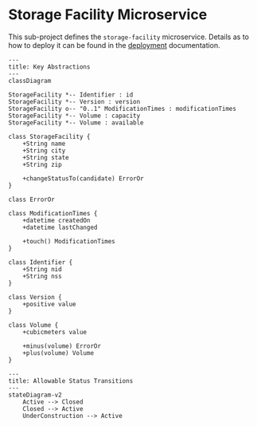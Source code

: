 Storage Facility Microservice
=============================

This sub-project defines the `storage-facility` microservice.  Details as to how to deploy it can be found in the [deployment](../../deployment/README.md) documentation.


```mermaid
---
title: Key Abstractions
---
classDiagram

StorageFacility *-- Identifier : id
StorageFacility *-- Version : version
StorageFacility o-- "0..1" ModificationTimes : modificationTimes
StorageFacility *-- Volume : capacity
StorageFacility *-- Volume : available

class StorageFacility {
    +String name
    +String city
    +String state
    +String zip

    +changeStatusTo(candidate) ErrorOr
}

class ErrorOr

class ModificationTimes {
    +datetime createdOn
    +datetime lastChanged

    +touch() ModificationTimes
}

class Identifier {
    +String nid
    +String nss
}

class Version {
    +positive value
}

class Volume {
    +cubicmeters value

    +minus(volume) ErrorOr
    +plus(volume) Volume
}
```

```mermaid
---
title: Allowable Status Transitions
---
stateDiagram-v2
	Active --> Closed
	Closed --> Active
	UnderConstruction --> Active
```

